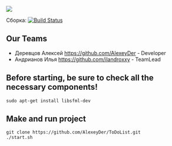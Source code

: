 ![](https://i.ibb.co/KF8Qqt8/image1.png)

Сборка: [![Build Status](https://travis-ci.com/AlexeyDer/PythonGame.svg?branch=master)](https://travis-ci.com/AlexeyDer/PythonGame)

## Our Teams
* Деревцов Алексей <https://github.com/AlexeyDer> - Developer
* Андрианов Илья <https://github.com/ilandroxxy> - TeamLead

## Before starting, be sure to check all the necessary components!
```
sudo apt-get install libsfml-dev
```
## Make and run project
```
git clone https://github.com/AlexeyDer/ToDoList.git
./start.sh
```


